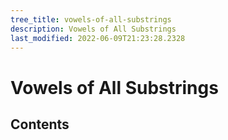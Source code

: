 ```yaml
---
tree_title: vowels-of-all-substrings
description: Vowels of All Substrings
last_modified: 2022-06-09T21:23:28.2328
---
```


# Vowels of All Substrings

## Contents
